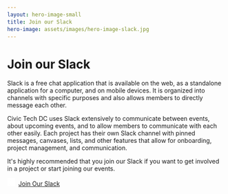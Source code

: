 ```yaml
---
layout: hero-image-small
title: Join our Slack
hero-image: assets/images/hero-image-slack.jpg
---
```


# Join our Slack

Slack is a free chat application that is available on the web, as a standalone application for a computer, and on mobile devices. It is organized into channels with specific purposes and also allows members to directly message each other.

Civic Tech DC uses Slack extensively to communicate between events, about upcoming events, and to allow members to communicate with each other easily. Each project has their own Slack channel with pinned messages, canvases, lists, and other features that allow for onboarding, project management, and communication.

It's highly recommended that you join our Slack if you want to get involved in a project or start joining our events.

<a
href="https://join.slack.com/t/civictechdc/shared_invite/zt-25tzhhq50-BkeuG3ibyqqoCMtpGqx_pw"
target="_blank"
id="submitrequest"
type="submit"
class="usa-button">
<img src="/assets/images/logos/slack.png" style="margin-right: 0.5rem" />Join Our Slack
</a>
